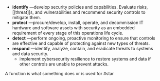 - **identify** —develop security policies and capabilities. Evaluate risks, [[threat]]s, and vulnerabilities and recommend security controls to mitigate them.
-  **protect** —procure/develop, install, operate, and decommission IT hardware and software assets with security as an embedded requirement of every stage of this operations life cycle.
-   **detect** —perform ongoing, proactive monitoring to ensure that controls are effective and capable of protecting against new types of threats.
-   **respond** —identify, analyze, contain, and eradicate threats to systems and data security.
	- implement cybersecurity resilience to restore systems and data if other controls are unable to prevent attacks.

A function is what something does or is used for
#star